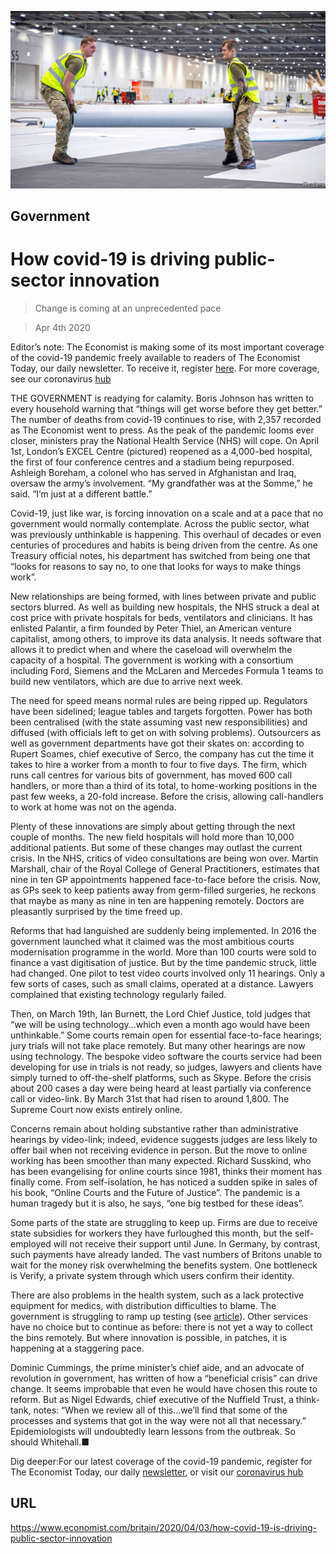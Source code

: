 ![](./images/20200404_BRP001_0.jpg)

## Government

# How covid-19 is driving public-sector innovation

> Change is coming at an unprecedented pace

> Apr 4th 2020

Editor’s note: The Economist is making some of its most important coverage of the covid-19 pandemic freely available to readers of The Economist Today, our daily newsletter. To receive it, register [here](https://www.economist.com//newslettersignup). For more coverage, see our coronavirus [hub](https://www.economist.com//coronavirus)

THE GOVERNMENT is readying for calamity. Boris Johnson has written to every household warning that “things will get worse before they get better.” The number of deaths from covid-19 continues to rise, with 2,357 recorded as The Economist went to press. As the peak of the pandemic looms ever closer, ministers pray the National Health Service (NHS) will cope. On April 1st, London’s EXCEL Centre (pictured) reopened as a 4,000-bed hospital, the first of four conference centres and a stadium being repurposed. Ashleigh Boreham, a colonel who has served in Afghanistan and Iraq, oversaw the army’s involvement. “My grandfather was at the Somme,” he said. “I’m just at a different battle.”

Covid-19, just like war, is forcing innovation on a scale and at a pace that no government would normally contemplate. Across the public sector, what was previously unthinkable is happening. This overhaul of decades or even centuries of procedures and habits is being driven from the centre. As one Treasury official notes, his department has switched from being one that “looks for reasons to say no, to one that looks for ways to make things work”.

New relationships are being formed, with lines between private and public sectors blurred. As well as building new hospitals, the NHS struck a deal at cost price with private hospitals for beds, ventilators and clinicians. It has enlisted Palantir, a firm founded by Peter Thiel, an American venture capitalist, among others, to improve its data analysis. It needs software that allows it to predict when and where the caseload will overwhelm the capacity of a hospital. The government is working with a consortium including Ford, Siemens and the McLaren and Mercedes Formula 1 teams to build new ventilators, which are due to arrive next week.

The need for speed means normal rules are being ripped up. Regulators have been sidelined; league tables and targets forgotten. Power has both been centralised (with the state assuming vast new responsibilities) and diffused (with officials left to get on with solving problems). Outsourcers as well as government departments have got their skates on: according to Rupert Soames, chief executive of Serco, the company has cut the time it takes to hire a worker from a month to four to five days. The firm, which runs call centres for various bits of government, has moved 600 call handlers, or more than a third of its total, to home-working positions in the past few weeks, a 20-fold increase. Before the crisis, allowing call-handlers to work at home was not on the agenda.

Plenty of these innovations are simply about getting through the next couple of months. The new field hospitals will hold more than 10,000 additional patients. But some of these changes may outlast the current crisis. In the NHS, critics of video consultations are being won over. Martin Marshall, chair of the Royal College of General Practitioners, estimates that nine in ten GP appointments happened face-to-face before the crisis. Now, as GPs seek to keep patients away from germ-filled surgeries, he reckons that maybe as many as nine in ten are happening remotely. Doctors are pleasantly surprised by the time freed up.

Reforms that had languished are suddenly being implemented. In 2016 the government launched what it claimed was the most ambitious courts modernisation programme in the world. More than 100 courts were sold to finance a vast digitisation of justice. But by the time pandemic struck, little had changed. One pilot to test video courts involved only 11 hearings. Only a few sorts of cases, such as small claims, operated at a distance. Lawyers complained that existing technology regularly failed.

Then, on March 19th, Ian Burnett, the Lord Chief Justice, told judges that “we will be using technology...which even a month ago would have been unthinkable.” Some courts remain open for essential face-to-face hearings; jury trials will not take place remotely. But many other hearings are now using technology. The bespoke video software the courts service had been developing for use in trials is not ready, so judges, lawyers and clients have simply turned to off-the-shelf platforms, such as Skype. Before the crisis about 200 cases a day were being heard at least partially via conference call or video-link. By March 31st that had risen to around 1,800. The Supreme Court now exists entirely online.

Concerns remain about holding substantive rather than administrative hearings by video-link; indeed, evidence suggests judges are less likely to offer bail when not receiving evidence in person. But the move to online working has been smoother than many expected. Richard Susskind, who has been evangelising for online courts since 1981, thinks their moment has finally come. From self-isolation, he has noticed a sudden spike in sales of his book, “Online Courts and the Future of Justice”. The pandemic is a human tragedy but it is also, he says, “one big testbed for these ideas”.

Some parts of the state are struggling to keep up. Firms are due to receive state subsidies for workers they have furloughed this month, but the self-employed will not receive their support until June. In Germany, by contrast, such payments have already landed. The vast numbers of Britons unable to wait for the money risk overwhelming the benefits system. One bottleneck is Verify, a private system through which users confirm their identity.

There are also problems in the health system, such as a lack protective equipment for medics, with distribution difficulties to blame. The government is struggling to ramp up testing (see [article](https://www.economist.com//britain/2020/04/04/how-british-family-life-is-going-back-to-the-1950s)). Other services have no choice but to continue as before: there is not yet a way to collect the bins remotely. But where innovation is possible, in patches, it is happening at a staggering pace.

Dominic Cummings, the prime minister’s chief aide, and an advocate of revolution in government, has written of how a “beneficial crisis” can drive change. It seems improbable that even he would have chosen this route to reform. But as Nigel Edwards, chief executive of the Nuffield Trust, a think-tank, notes: “When we review all of this...we’ll find that some of the processes and systems that got in the way were not all that necessary.” Epidemiologists will undoubtedly learn lessons from the outbreak. So should Whitehall.■

Dig deeper:For our latest coverage of the covid-19 pandemic, register for The Economist Today, our daily [newsletter](https://www.economist.com//newslettersignup), or visit our [coronavirus hub](https://www.economist.com//coronavirus)

## URL

https://www.economist.com/britain/2020/04/03/how-covid-19-is-driving-public-sector-innovation
